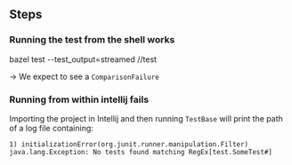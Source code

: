 
## Steps

### Running the test from the shell works

bazel test --test_output=streamed //test

-> We expect to see a `ComparisonFailure`

### Running from within intellij fails

Importing the project in Intellij and then running `TestBase` will print the path of a log file containing:
```
1) initializationError(org.junit.runner.manipulation.Filter)
java.lang.Exception: No tests found matching RegEx[test.SomeTest#]
```
